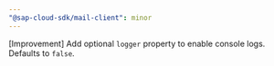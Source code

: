 ```yaml
---
"@sap-cloud-sdk/mail-client": minor
---
```


[Improvement] Add optional `logger` property to enable console logs. Defaults to `false`.
